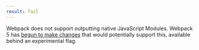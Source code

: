 ```yaml
---
result: fail
---
```


Webpack does not support outputting native JavaScript Modules. Webpack 5 has [begun to make changes](https://webpack.js.org/configuration/output/#outputmodule) that would potentially support this, available behind an experimental flag.
